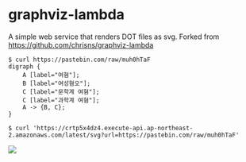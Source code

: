 graphviz-lambda
========
A simple web service that renders DOT files as svg. Forked from https://github.com/chrisns/graphviz-lambda

```console
$ curl https://pastebin.com/raw/muh0hTaF
digraph {
    A [label="여혐"];
    B [label="여성혐오"];
    C [label="문학계 여혐"];
    C [label="과학계 여혐"];
    A -> {B, C};
}

$ curl 'https://crtp5x4dz4.execute-api.ap-northeast-2.amazonaws.com/latest/svg?url=https://pastebin.com/raw/muh0hTaF'
```

![](https://crtp5x4dz4.execute-api.ap-northeast-2.amazonaws.com/latest/svg?url=https://pastebin.com/raw/muh0hTaF)
